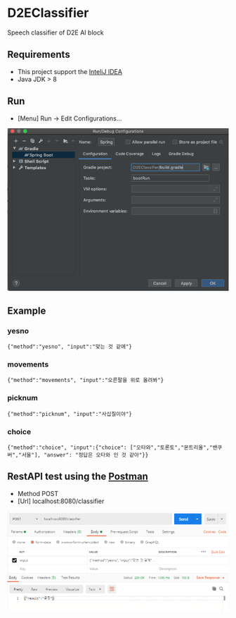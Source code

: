 # D2EClassifier
Speech classifier of D2E AI block

## Requirements
- This project support the [InteliJ IDEA](https://www.jetbrains.com/idea/)
- Java JDK > 8

## Run
- [Menu] Run -> Edit Configurations...

![Run/Debug](docs/bootRun.png)

## Example

### yesno
`{"method":"yesno", "input":"맞는 것 같애"}`

### movements
`{"method":"movements", "input":"오른팔을 위로 올려봐"}`

### picknum
`{"method":"picknum", "input":"사십칠이야"}`

### choice
`{"method":"choice", "input":{"choice": ["오타와","토론토","몬트리올","밴쿠버","서울"], "answer": "정답은 오타와 인 것 같아"}}`

## RestAPI test using the [Postman](https://www.postman.com)

- Method POST
- [Url] localhost:8080/classifier

![Postman](docs/postman.png)
